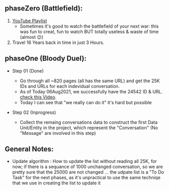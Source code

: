
## phaseZero (Battlefield):

1. [YouTube Playlist](https://www.youtube.com/playlist?list=PLh3C3gr79VC1UxmXoGtaTyU1iPaw_WJg_)
    * Sometimes it's good to watch the battlefield of your next war: this was fun to creat, fun to watch BUT totally useless & waste of time (almost :wink:)
2. Travel 16 Years back in time in just 3 Hours.


## phaseOne (Bloody Duel):

* Step 01 (Done)
   * Go through all ~820 pages (all has the same URL) and get the 25K IDs and URLs for each indevidual conversation.
   * As of Today 06Aug2021, we successfully have the 24542 ID & URL. [check this Video](https://youtu.be/UJt4tYNybfs).
   * Today I can see that "we really can do it" it's hard but possible

* Step 02 (Inprogress)
   * Collect the remaing conversations data to construct the first Data Unit/Entity in the project, which represent the "Conversation" (No "Message" are involved in this step)



## General Notes:
* Update algorithm : How to update the list without reading all 25K, for now; if there is a sequance of 1000 unchanged conversation, so we are pretty sure that the 25000 are not changed ... the udpate list is a "To Do Task" for the next phases, as it's unpractical to use the same techniqe that we use in creating the list to update it
      
      
